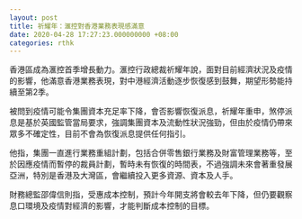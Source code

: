 ```yaml
---
layout: post
title: 祈耀年：滙控對香港業務表現感滿意
date: 2020-04-28 17:27:23.000000000 +08:00
categories: rthk
---
```


香港區成為滙控首季增長動力。滙控行政總裁祈耀年說，面對目前經濟狀況及疫情的影響，他滿意香港業務表現，對中港經濟活動逐步恢復感到鼓舞，期望形勢能持續至第2季。

被問到疫情可能令集團資本充足率下降，會否影響恢復派息，祈耀年重申，煞停派息是基於英國監管當局要求，強調集團資本及流動性狀況強勁，但由於疫情仍帶來眾多不確定性，目前不會為恢復派息提供任何指引。

他指，集團一直進行業務重組計劃，包括合併零售銀行業務及財富管理業務等，至於因應疫情而暫停的裁員計劃，暫時未有恢復的時間表，不過強調未來會著重發展亞洲，特別是香港及大灣區，會繼續投入更多資源、資本及人手。

財務總監邵偉信則指，受惠成本控制，預計今年開支將會較去年下降，但仍要觀察息口環境及疫情對經濟的影響，才能判斷成本控制的目標。
